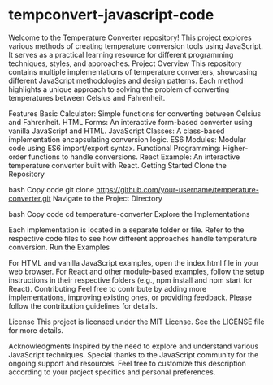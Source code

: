 # tempconvert-javascript-code
Welcome to the Temperature Converter repository! This project explores various methods of creating temperature conversion tools using JavaScript. It serves as a practical learning resource for different programming techniques, styles, and approaches.
Project Overview
This repository contains multiple implementations of temperature converters, showcasing different JavaScript methodologies and design patterns. Each method highlights a unique approach to solving the problem of converting temperatures between Celsius and Fahrenheit.

Features
Basic Calculator: Simple functions for converting between Celsius and Fahrenheit.
HTML Forms: An interactive form-based converter using vanilla JavaScript and HTML.
JavaScript Classes: A class-based implementation encapsulating conversion logic.
ES6 Modules: Modular code using ES6 import/export syntax.
Functional Programming: Higher-order functions to handle conversions.
React Example: An interactive temperature converter built with React.
Getting Started
Clone the Repository

bash
Copy code
git clone https://github.com/your-username/temperature-converter.git
Navigate to the Project Directory

bash
Copy code
cd temperature-converter
Explore the Implementations

Each implementation is located in a separate folder or file.
Refer to the respective code files to see how different approaches handle temperature conversion.
Run the Examples

For HTML and vanilla JavaScript examples, open the index.html file in your web browser.
For React and other module-based examples, follow the setup instructions in their respective folders (e.g., npm install and npm start for React).
Contributing
Feel free to contribute by adding more implementations, improving existing ones, or providing feedback. Please follow the contribution guidelines for details.

License
This project is licensed under the MIT License. See the LICENSE file for more details.

Acknowledgments
Inspired by the need to explore and understand various JavaScript techniques.
Special thanks to the JavaScript community for the ongoing support and resources.
Feel free to customize this description according to your project specifics and personal preferences.




